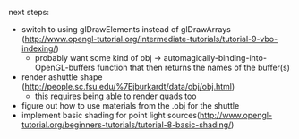 next steps:

- switch to using glDrawElements instead of glDrawArrays (http://www.opengl-tutorial.org/intermediate-tutorials/tutorial-9-vbo-indexing/)
  - probably want some kind of obj -> automagically-binding-into-OpenGL-buffers function that then returns the names of the buffer(s)
- render ashuttle shape (http://people.sc.fsu.edu/%7Ejburkardt/data/obj/obj.html)
  - this requires being able to render quads too
- figure out how to use materials from the .obj for the shuttle
- implement basic shading for point light sources(http://www.opengl-tutorial.org/beginners-tutorials/tutorial-8-basic-shading/)
